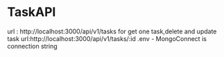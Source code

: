 # TaskAPI
url : http://localhost:3000/api/v1/tasks
for get one task,delete and update task url:http://localhost:3000/api/v1/tasks/:id
.env - MongoConnect is connection string
